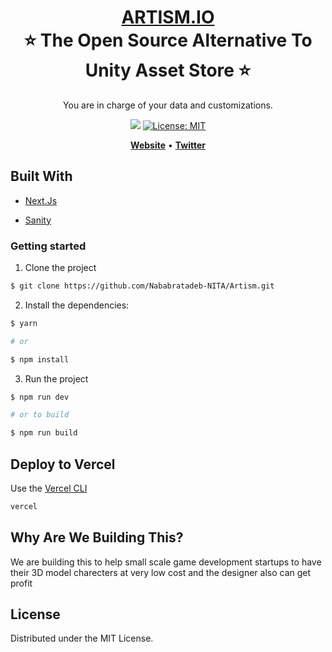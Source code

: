 <h1 align="center" style="border-bottom: none">
    <b>
        <a href="https://artism.vercel.app/">ARTISM.IO</a><br>
    </b>
    ⭐️  The Open Source Alternative To Unity Asset Store  ⭐️ <br>
</h1>

<p align="center">
You are in charge of your data and customizations.
</p>

<p align="center">
<a href="https://github.com/Nababratadeb-NITA/Artism"><img src="https://img.shields.io/github/forks/Nababratadeb-NITA/Artism.svg"></a>
<a href="https://opensource.org/licenses/MIT"><img src="https://img.shields.io/badge/license-MIT-purple.svg" alt="License: MIT"></a>

</p>

<p align="center">
    <a href="https://artism.vercel.app/"><b>Website</b></a> •
    <a href="https://twitter.com/NababrataNFT"><b>Twitter</b></a>
</p>

## Built With

* [Next.Js](https://nextjs.org/)

* [Sanity](https://www.sanity.io/)


### Getting started

1. Clone the project

```sh
$ git clone https://github.com/Nababratadeb-NITA/Artism.git
```

2. Install the dependencies:

```sh
$ yarn

# or

$ npm install
```

3. Run the project

```sh
$ npm run dev

# or to build

$ npm run build
```

## Deploy to Vercel

Use the [Vercel CLI](https://vercel.com/download)

```sh
vercel
```

## Why Are We Building This?

We are building this to help small scale game development startups to have their 3D model charecters at very low cost and the designer also can get profit 

## License

Distributed under the MIT License.
